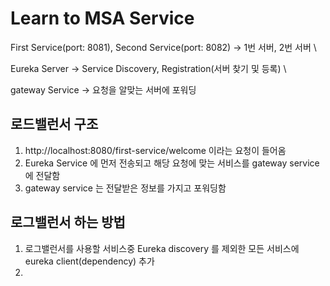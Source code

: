 
# Learn to MSA Service

First Service(port: 8081), Second Service(port: 8082) -> 1번 서버, 2번 서버 \

Eureka Server -> Service Discovery, Registration(서버 찾기 및 등록) \

gateway Service -> 요청을 알맞는 서버에 포워딩


## 로드밸런서 구조 

1. http://localhost:8080/first-service/welcome 이라는 요청이 들어옴
2. Eureka Service 에 먼저 전송되고 해당 요청에 맞는 서비스를 gateway service 에 전달함
3. gateway service 는 전달받은 정보를 가지고 포워딩함 


## 로그밸런서 하는 방법

1. 로그밸런서를 사용할 서비스중 Eureka discovery 를 제외한 모든 서비스에 eureka client(dependency) 추가
2. 
